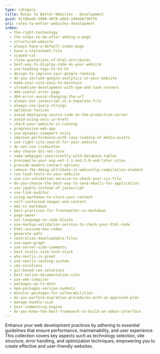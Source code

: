 ```yaml
---
type: category
title: Rules to Better Websites - Development
guid: 9c19bee6-5906-4978-a864-249ebb7307f6
uri: rules-to-better-websites-development
index:
  - the-right-technology
  - the-steps-to-do-after-adding-a-page
  - structured-website
  - always-have-a-default-index-page
  - have-a-stylesheet-file
  - scoped-css
  - close-quotations-of-html-attributes
  - best-way-to-display-code-on-your-website
  - use-heading-tags-h1-h2-h3
  - design-to-improve-your-google-ranking
  - do-you-include-google-analytics-in-your-website
  - make-your-site-easy-to-maintain
  - streamline-development-with-npm-and-task-runners
  - 404-useful-error-page
  - 404-error-avoid-changing-the-url
  - always-put-javascript-in-a-separate-file
  - always-use-query-strings
  - optimise-favicon
  - avoid-deploying-source-code-on-the-production-server
  - avoid-using-uncs-in-hrefs
  - check-your-website-is-running
  - progressive-web-app
  - use-dynamic-viewport-units
  - improve-performance-with-lazy-loading-of-media-assets
  - use-right-site-search-for-your-website
  - do-not-use-linkbutton
  - why-choose-dot-net-core
  - name-webpages-consistently-with-database-tables
  - precompile-your-asp-net-1-1-and-2-0-and-later-sites
  - provide-modern-contact-options
  - remove-the-debug-attribute-in-webconfig-compilation-element
  - run-load-tests-on-your-website
  - use-css-validation-service-to-check-your-css-file
  - do-you-choose-the-best-way-to-send-emails-for-application
  - use-jquery-instead-of-javascript
  - use-link-auditor
  - using-markdown-to-store-your-content
  - self-contained-images-and-content
  - mdx-vs-markdown
  - best-practices-for-frontmatter-in-markdown
  - page-owner
  - set-language-on-code-blocks
  - use-markup-validation-service-to-check-your-html-code
  - html-unicode-hex-codes
  - generate-pdfs
  - centralize-downloadable-files
  - use-open-graph
  - use-server-side-comments
  - best-static-site-tech-stack
  - why-nextjs-is-great
  - use-nextjs-caching-system
  - cms-solutions
  - git-based-cms-solutions
  - best-online-documentation-site
  - use-web-compiler
  - packages-up-to-date
  - npm-packages-version-symbols
  - monitor-packages-for-vulnerabilities
  - do-you-perform-migration-procedures-with-an-approved-plan
  - manage-bundle-size
  - best-commenting-engine
  - do-you-know-the-best-framework-to-build-an-admin-interface
---
```


Enhance your web development practices by adhering to essential guidelines that ensure performance, maintainability, and user experience. This collection covers key aspects such as technology selection, site structure, error handling, and optimization techniques, empowering you to create effective and user-friendly websites.
